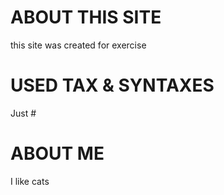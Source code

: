 # ABOUT THIS SITE 
this site was created for exercise
# USED TAX & SYNTAXES
Just #
# ABOUT ME
I like cats
